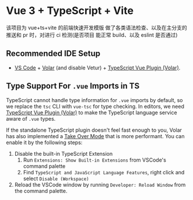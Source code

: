 # Vue 3 + TypeScript + Vite

该项目为 vue+ts+vite 的前端快速开发模版 做了各类语法检查、以及在主分支的推送和 pr 时，对进行 ci 检测(是否项目
能正常 build、以及 eslint 是否通过)

## Recommended IDE Setup

- [VS Code](https://code.visualstudio.com/) +
  [Volar](https://marketplace.visualstudio.com/items?itemName=Vue.volar) (and disable Vetur) +
  [TypeScript Vue Plugin (Volar)](https://marketplace.visualstudio.com/items?itemName=Vue.vscode-typescript-vue-plugin).

## Type Support For `.vue` Imports in TS

TypeScript cannot handle type information for `.vue` imports by default, so we replace the `tsc` CLI with
`vue-tsc` for type checking. In editors, we need
[TypeScript Vue Plugin (Volar)](https://marketplace.visualstudio.com/items?itemName=Vue.vscode-typescript-vue-plugin)
to make the TypeScript language service aware of `.vue` types.

If the standalone TypeScript plugin doesn't feel fast enough to you, Volar has also implemented a
[Take Over Mode](https://github.com/johnsoncodehk/volar/discussions/471#discussioncomment-1361669) that is
more performant. You can enable it by the following steps:

1. Disable the built-in TypeScript Extension
   1. Run `Extensions: Show Built-in Extensions` from VSCode's command palette
   2. Find `TypeScript and JavaScript Language Features`, right click and select `Disable (Workspace)`
2. Reload the VSCode window by running `Developer: Reload Window` from the command palette.
